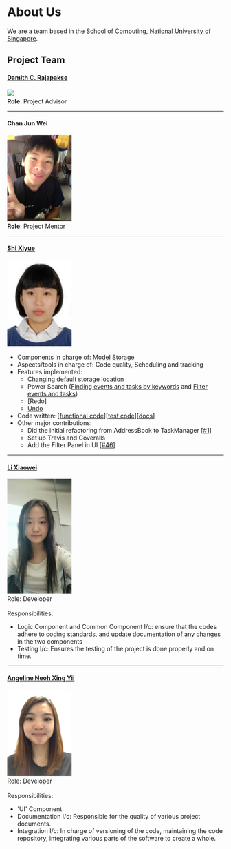 # About Us

We are a team based in the [School of Computing, National University of Singapore](http://www.comp.nus.edu.sg).

## Project Team

#### [Damith C. Rajapakse](http://www.comp.nus.edu.sg/~damithch) <br>
<img src="images/DamithRajapakse.jpg" width="150"><br>
**Role**: Project Advisor

-----

#### Chan Jun Wei
<img src="images/ChanJunWei.jpg" width="150"><br>
**Role**: Project Mentor  

-----

<!-- @@author A0146123R-->
#### [Shi Xiyue](https://github.com/shixiyue)
<img src="images/ShiXiyue.jpg" width="150"><br>

* Components in charge of: [Model](https://github.com/CS2103AUG2016-F10-C4/main/tree/master/src/main/java/seedu/address/model) [Storage](https://github.com/CS2103AUG2016-F10-C4/main/tree/master/src/main/java/seedu/address/storage)
* Aspects/tools in charge of: Code quality, Scheduling and tracking
* Features implemented:
   * [Changing default storage location](https://github.com/CS2103AUG2016-F10-C4/main/blob/master/docs/UserGuide.md#changing-default-storage-location-change)
   * Power Search ([Finding events and tasks by keywords](https://github.com/CS2103AUG2016-F10-C4/main/blob/master/docs/UserGuide.md#finding-all-events-and-tasks-containing-any-keyword-in-their-name-find) and [Filter events and tasks](https://github.com/CS2103AUG2016-F10-C4/main/blob/master/docs/UserGuide.md#filter-events-and-tasks-filter))
   * [Redo]
   * [Undo](https://github.com/CS2103AUG2016-F10-C4/main/blob/master/docs/UserGuide.md#undo-operations-undo)
* Code written: [[functional code](https://github.com/CS2103AUG2016-F10-C4/main/blob/master/collated/main/A0146123R.md)][[test code](https://github.com/CS2103AUG2016-F10-C4/main/blob/master/collated/test/A0146123R.md)][[docs](https://github.com/CS2103AUG2016-F10-C4/main/blob/master/collated/docs/A0146123R.md)]
* Other major contributions:
  * Did the initial refactoring from AddressBook to TaskManager [[#1](https://github.com/CS2103AUG2016-F10-C4/main/pull/1)]
  * Set up Travis and Coveralls
  * Add the Filter Panel in UI [[#46](https://github.com/CS2103AUG2016-F10-C4/main/pull/46)]

<!-- @@author -->
-----

#### [Li Xiaowei](https://github.com/LiXiaoooowei)
<img src="images/LiXiaowei.jpg" width="150"><br>
Role: Developer <br>  
Responsibilities:<br> 
* Logic Component and Common Component I/c: ensure that the codes adhere to coding standards, and update documentation of any changes in the two components 
* Testing I/c: Ensures the testing of the project is done properly and on time.

-----

#### [Angeline Neoh Xing Yii](https://github.com/angellineeee)
<img src="images/AngelineNeoh.jpg" width="150"><br>
 Role: Developer <br>  
 Responsibilities:<br>
* 'UI' Component.
* Documentation I/c: Responsible for the quality of various project documents.
* Integration I/c: In charge of versioning of the code, maintaining the code repository, integrating various parts of the software to create a whole.

